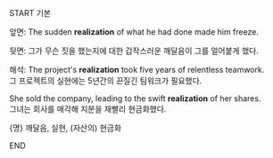START
기본

앞면:
The sudden **realization** of what he had done made him freeze.

뒷면:
그가 무슨 짓을 했는지에 대한 갑작스러운 깨달음이 그를 얼어붙게 했다.

해석:
The project's **realization** took five years of relentless teamwork.  
그 프로젝트의 실현에는 5년간의 끈질긴 팀워크가 필요했다.  

She sold the company, leading to the swift **realization** of her shares.  
그녀는 회사를 매각해 지분을 재빨리 현금화했다.  

{명} 깨달음, 실현, (자산의) 현금화
<!--ID: 1744881334124-->
END